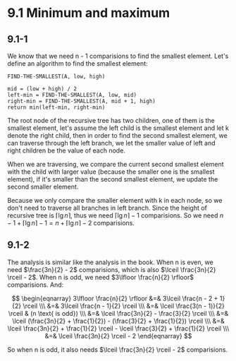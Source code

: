 # 9.1 Minimum and maximum
## 9.1-1
We know that we need n - 1 comparisions to find the smallest element. Let's define an algorithm to find the smallest element:

```
FIND-THE-SMALLEST(A, low, high)

mid = (low + high) / 2
left-min = FIND-THE-SMALLEST(A, low, mid)
right-min = FIND-THE-SMALLEST(A, mid + 1, high)
return min(left-min, right-min)
```

The root node of the recursive tree has two children, one of them is the smallest element, let's assume the left child is the smallest element and let k denote the right child, then in order to find the second smallest element, we can traverse through the left branch, we let the smaller value of left and right children be the value of each node.

When we are traversing, we compare the current second smallest element with the child with larger value (because the smaller one is the smallest element), if it's smaller than the second smallest element, we update the second smaller element.

Because we only compare the smaller element with k in each node, so we don't need to traverse all branches in left branch. Since the height of recursive tree is $\lceil \lg{n} \rceil$, thus we need $\lceil \lg{n} \rceil - 1$ comparisions. So we need $n - 1 + \lceil \lg{n} \rceil - 1 = n + \lceil \lg{n} \rceil - 2$ comparisions.

## 9.1-2
The analysis is similar like the analysis in the book. When n is even, we need $\frac{3n}{2} - 2$ comparisions, which is also $\lceil \frac{3n}{2} \rceil - 2$. When n is odd, we need $3\lfloor \frac{n}{2} \rfloor$ comparisions. And:

$$
\begin{eqnarray}
3\lfloor \frac{n}{2} \rfloor &=& 3\lceil \frac{n - 2 + 1}{2} \rceil \\\
&=& 3\lceil \frac{n - 1}{2} \rceil \\\
&=& \lceil \frac{3(n - 1)}{2} \rceil & (n \text{ is odd}) \\\
&=& \lceil \frac{3n}{2} - \frac{3}{2} \rceil \\\
&=& \lceil (\frac{3n}{2} + \frac{1}{2}) - (\frac{3}{2} + \frac{1}{2}) \rceil \\\
&=& \lceil \frac{3n}{2} + \frac{1}{2} \rceil - \lceil \frac{3}{2} + \frac{1}{2} \rceil \\\
&=& \lceil \frac{3n}{2} \rceil - 2
\end{eqnarray}
$$

So when n is odd, it also needs $\lceil \frac{3n}{2} \rceil - 2$ comparisions.